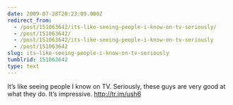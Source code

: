 ```yaml
---
date: 2009-07-28T20:23:09.000Z
redirect_from:
  - /post/151063642/its-like-seeing-people-i-know-on-tv-seriously/
  - /post/151063642/
  - /post/151063642/its-like-seeing-people-i-know-on-tv-seriously
  - /post/151063642
slug: its-like-seeing-people-i-know-on-tv-seriously
tumblrid: 151063642
type: text
---
```

<p>It&rsquo;s like seeing people I know on TV. Seriously, these guys are very good at what they do. It&rsquo;s impressive. <a href="http://tr.im/ush6">http://tr.im/ush6</a></p>
